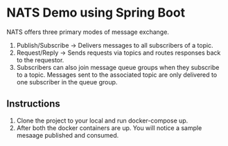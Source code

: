# NATS Demo using Spring Boot 

NATS offers three primary modes of message exchange. 

1. Publish/Subscribe -> Delivers messages to all subscribers of a topic. 
2. Request/Reply -> Sends requests via topics and routes responses back to the requestor.
3. Subscribers can also join message queue groups when they subscribe to a topic. Messages sent to the associated topic are only delivered to one subscriber in the queue group.

## Instructions
1. Clone the project to your local and run docker-compose up.
2. After both the docker containers are up.  You will notice a sample mesaage published and consumed.


